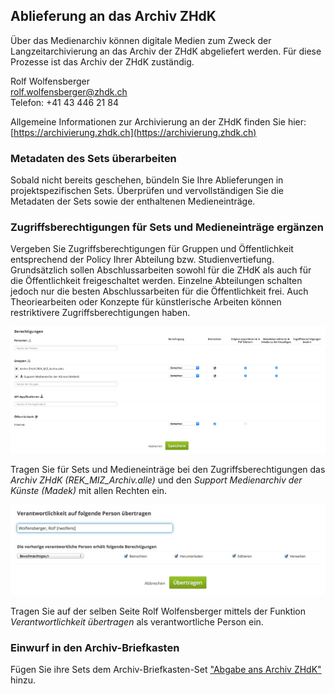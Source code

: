 ## Ablieferung an das Archiv ZHdK

Über das Medienarchiv können digitale Medien zum Zweck der Langzeitarchivierung an das Archiv der ZHdK abgeliefert werden. Für diese Prozesse ist das Archiv der ZHdK zuständig.

Rolf Wolfensberger  
[rolf.wolfensberger@zhdk.ch](mailto:rolf.wolfensberger@zhdk.ch)  
Telefon: +41 43 446 21 84

Allgemeine Informationen zur Archivierung an der ZHdK finden Sie hier:  
[https://archivierung.zhdk.ch](https://archivierung.zhdk.ch)

### Metadaten des Sets überarbeiten

Sobald nicht bereits geschehen, bündeln Sie Ihre Ablieferungen in projektspezifischen Sets. Überprüfen und vervollständigen Sie die Metadaten der Sets sowie der enthaltenen Medieneinträge.

### Zugriffsberechtigungen für Sets und Medieneinträge ergänzen

Vergeben Sie Zugriffsberechtigungen für Gruppen und Öffentlichkeit entsprechend der Policy Ihrer Abteilung bzw. Studienvertiefung. Grundsätzlich sollen Abschlussarbeiten sowohl für die ZHdK als auch für die Öffentlichkeit freigeschaltet werden. Einzelne Abteilungen schalten jedoch nur die besten Abschlussarbeiten für die Öffentlichkeit frei. Auch Theoriearbeiten oder Konzepte für künstlerische Arbeiten können restriktivere Zugriffsberechtigungen haben.

[![Zugriffsberechtigungen](/assets/archive-permissions.jpg "Zugriffsberechtigungen")](/assets/archive-permissions.png)

Tragen Sie für Sets und Medieneinträge bei den Zugriffsberechtigungen das _Archiv ZHdK \(REK\_MIZ\_Archiv.alle\)_ und den _Support Medienarchiv der Künste \(Madek\)_ mit allen Rechten ein.

[![Verantwwortliche Person](/assets/archive-responsible.jpg "Verantwwortliche Person")](/assets/archive-responsible.png)

Tragen Sie auf der selben Seite Rolf Wolfensberger mittels der Funktion _Verantwortlichkeit übertragen_ als verantwortliche Person ein.

### Einwurf in den Archiv-Briefkasten

Fügen Sie ihre Sets dem Archiv-Briefkasten-Set ["Abgabe ans Archiv ZHdK"](https://medienarchiv.zhdk.ch/sets/abgabe-ans-archiv) hinzu.


